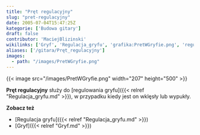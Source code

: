 ```yaml
---
title: "Pręt regulacyjny"
slug: "pret-regulacyjny"
date: 2005-07-04T15:47:25Z
kategorie: ['Budowa gitary']
draft: false
contributor: 'MaciejBlizinski'
wikilinks: ['Gryf', 'Regulacja_gryfu', 'grafika:PretWGryfie.png', 'regulacja_gryfu']
aliases: ['/gitara/Pręt_regulacyjny']
images:
  - path: "/images/PretWGryfie.png"
---
```

{{< image src="/images/PretWGryfie.png" width="207" height="500" >}}

**Pręt regulacyjny** służy do [regulowania
gryfu]({{< relref "Regulacja_gryfu.md" >}}), w przypadku kiedy jest on wklęsły
lub wypukły.

**Zobacz też**

  - [Regulacja gryfu]({{< relref "Regulacja_gryfu.md" >}})
  - [Gryf]({{< relref "Gryf.md" >}})


